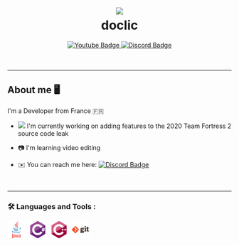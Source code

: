 <!--
**Doclic/doclic** is a ✨ _special_ ✨ repository because its `README.md` (this file) appears on your GitHub profile.

Here are some ideas to get you started:

- 🔭 I’m currently working on ...
- 🌱 I’m currently learning ...
- 👯 I’m looking to collaborate on ...
- 🤔 I’m looking for help with ...
- 💬 Ask me about ...
- 📫 How to reach me: ...
- 😄 Pronouns: ...
- ⚡ Fun fact: ...
-->
<div id="header" align="center">
  <h1>
    <img src="https://cdn.discordapp.com/attachments/877864597355372574/964469441335291944/Null_128.png">
    <br>
    doclic
  </h1>
  
  <div id="badges">
    <a href="https://www.youtube.com/channel/UCse_VpM00_DNaWHQ7V5-Fpw">
      <img src="https://img.shields.io/badge/YouTube-red?logo=YouTube&logoColor=white&style=for-the-badge" alt="Youtube Badge"/>
    </a>
    <a href="https://discord.com/users/471302644548501515">
      <img src="https://img.shields.io/badge/Discord-5662F6?logo=Discord&logoColor=white&style=for-the-badge" alt="Discord Badge"/>
    </a>
  </div>
  
  <img src="https://komarev.com/ghpvc/?username=doclic&style=flat-square&color=blue" alt=""/>
</div>

<br>
<hr>

## About me 🖥️
I'm a Developer from France 🇫🇷

- <img src="https://cdn.freebiesupply.com/logos/large/2x/team-fortress-logo-png-transparent.png" width=18> I'm currently working on adding features to the 2020 Team Fortress 2 source code leak

- 📷 I'm learning video editing

- ✉️ You can reach me here: [![Discord Badge](https://img.shields.io/badge/-Doclic%238528-5662F6?style=flat&logo=Discord&logoColor=white)](https://discord.com/users/471302644548501515)

<br>
<hr>

### :hammer_and_wrench: Languages and Tools :
<div>
  <img src="https://github.com/devicons/devicon/blob/master/icons/java/java-original-wordmark.svg" title="Java" alt="Java" width="40" height="40"/>&nbsp;
  <img src="https://github.com/devicons/devicon/blob/master/icons/csharp/csharp-original.svg" title="C#" alt="CSharp" width="40" height="40"/>&nbsp;
  <img src="https://github.com/devicons/devicon/blob/master/icons/cplusplus/cplusplus-original.svg" title="C++" alt="CPlusPlus" width="40" height="40"/>&nbsp;
  <img src="https://github.com/devicons/devicon/blob/master/icons/git/git-original-wordmark.svg" title="Git" **alt="Git" width="40" height="40"/>
</div>
